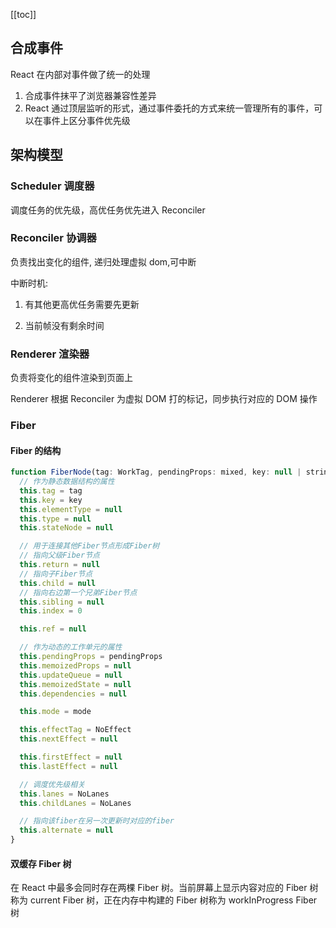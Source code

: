 [[toc]]

## 合成事件

React 在内部对事件做了统一的处理

1. 合成事件抹平了浏览器兼容性差异
2. React 通过顶层监听的形式，通过事件委托的方式来统一管理所有的事件，可以在事件上区分事件优先级

## 架构模型

### Scheduler 调度器

调度任务的优先级，高优任务优先进入 Reconciler

### Reconciler 协调器

负责找出变化的组件, 递归处理虚拟 dom,可中断

中断时机:

1. 有其他更高优任务需要先更新

2. 当前帧没有剩余时间

### Renderer 渲染器

负责将变化的组件渲染到页面上

Renderer 根据 Reconciler 为虚拟 DOM 打的标记，同步执行对应的 DOM 操作

### Fiber

#### Fiber 的结构

```js
function FiberNode(tag: WorkTag, pendingProps: mixed, key: null | string, mode: TypeOfMode) {
  // 作为静态数据结构的属性
  this.tag = tag
  this.key = key
  this.elementType = null
  this.type = null
  this.stateNode = null

  // 用于连接其他Fiber节点形成Fiber树
  // 指向父级Fiber节点
  this.return = null
  // 指向子Fiber节点
  this.child = null
  // 指向右边第一个兄弟Fiber节点
  this.sibling = null
  this.index = 0

  this.ref = null

  // 作为动态的工作单元的属性
  this.pendingProps = pendingProps
  this.memoizedProps = null
  this.updateQueue = null
  this.memoizedState = null
  this.dependencies = null

  this.mode = mode

  this.effectTag = NoEffect
  this.nextEffect = null

  this.firstEffect = null
  this.lastEffect = null

  // 调度优先级相关
  this.lanes = NoLanes
  this.childLanes = NoLanes

  // 指向该fiber在另一次更新时对应的fiber
  this.alternate = null
}
```

#### 双缓存 Fiber 树

在 React 中最多会同时存在两棵 Fiber 树。当前屏幕上显示内容对应的 Fiber 树称为 current Fiber 树，正在内存中构建的 Fiber 树称为 workInProgress Fiber 树
